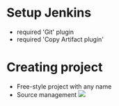 # Setup Jenkins
 * required 'Git' plugin
 * required 'Copy Artifact plugin'

# Creating project
 * Free-style project with any name
 * Source management
   ![](http://klikr.org/ace234c46d9e61d8c4364431c5b0.png)
